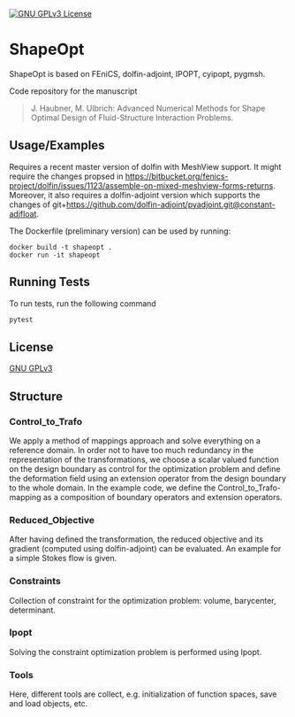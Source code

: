 [![GNU GPLv3 License](https://img.shields.io/badge/license-GNU_GPLv3-green?style=plastic)](https://choosealicense.com/licenses/gpl-3.0/)

# ShapeOpt

ShapeOpt is based on FEniCS, dolfin-adjoint, IPOPT, cyipopt, pygmsh.

Code repository for the manuscript

>J. Haubner, M. Ulbrich: Advanced Numerical Methods for Shape Optimal Design of Fluid-Structure Interaction Problems. 


## Usage/Examples

Requires a recent master version of dolfin with MeshView support. It might require the changes propsed in https://bitbucket.org/fenics-project/dolfin/issues/1123/assemble-on-mixed-meshview-forms-returns.
Moreover, it also requires a dolfin-adjoint version which supports the changes of git+https://github.com/dolfin-adjoint/pyadjoint.git@constant-adjfloat.

The Dockerfile (preliminary version) can be used by running:
```
docker build -t shapeopt .
docker run -it shapeopt
```


## Running Tests

To run tests, run the following command

```bash
pytest
```
## License

[GNU GPLv3](https://choosealicense.com/licenses/gpl-3.0/)

## Structure

### Control_to_Trafo
We apply a method of mappings approach and solve everything on a reference domain. In order not to have too much 
redundancy in the representation of the transformations, we choose a scalar valued function on the design boundary 
as control for the optimization problem and define the deformation field using an extension operator from the design 
boundary to the whole domain. In the example code, we define the Control_to_Trafo-mapping as a composition of boundary
operators and extension operators.

### Reduced_Objective
After having defined the transformation, the reduced objective and its gradient (computed using dolfin-adjoint) 
can be evaluated. An example for a simple Stokes flow is given.

### Constraints
Collection of constraint for the optimization problem: volume, barycenter, determinant.

### Ipopt
Solving the constraint optimization problem is performed using Ipopt.

### Tools
Here, different tools are collect, e.g. initialization of function spaces, save and load objects, etc.
